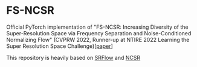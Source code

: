 # FS-NCSR
Official PyTorch implementation of "FS-NCSR: Increasing Diversity of the Super-Resolution Space via Frequency Separation and Noise-Conditioned Normalizing Flow"  (CVPRW 2022, Runner-up at NTIRE 2022 Learning the Super Resolution Space Challenge)[[paper](https://arxiv.org/abs/2204.09679)]

This repository is heavily based on [SRFlow](https://github.com/andreas128/SRFlow) and [NCSR](https://github.com/younggeun-kim/NCSR)

